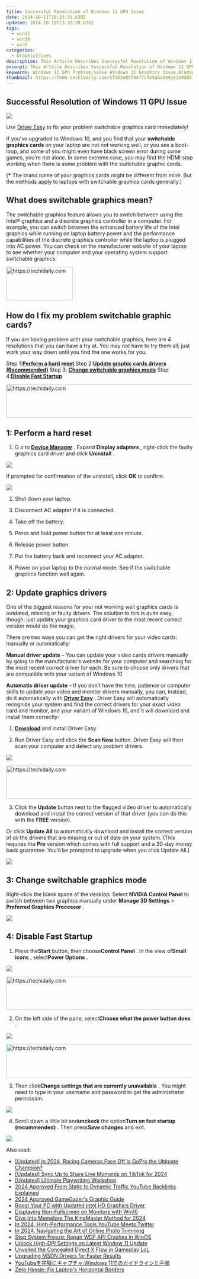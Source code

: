 ```yaml
---
title: Successful Resolution of Windows 11 GPU Issue
date: 2024-10-11T18:23:25.630Z
updated: 2024-10-18T13:35:39.676Z
tags:
  - win11
  - win10
  - win7
categories:
  - GraphicIssues
description: This Article Describes Successful Resolution of Windows 11 GPU Issue
excerpt: This Article Describes Successful Resolution of Windows 11 GPU Issue
keywords: Windows 11 GPU Problem,Solve Windows 11 Graphics Issue,Windows 11 GPU Troubleshooting,Fix Windows 11 GPU Malfunction,Windows 11 Graphics Resolution,Optimize Windows 11 GPU Performance,Windows 11 GPU Update Guide
thumbnail: https://thmb.techidaily.com/5f965e05f94f7cfe9aba689162b9d85f8fa664dac189080f055bab6b3b9724f8.jpg
---
```


## Successful Resolution of Windows 11 GPU Issue

![](https://images.drivereasy.com/wp-content/uploads/2016/11/switchable-graphics-card.jpg)

 Use [Driver Easy](https://tools.techidaily.com/drivereasy/download/) to fix your problem switchable graphics card immediately!

 If you’ve upgraded to Windows 10, and you find that your **switchable graphics cards** on your laptop are not not working well, or you see a boot-loop, and some of you might even have black screen error during some games, you’re not alone. In some extreme case, you may find the HDMI stop working when there is some problem with the switchable graphic cards.

 (**\***  The brand name of your graphics cards might be different from mine. But the methods apply to laptops with switchable graphics cards generally.)

## What does switchable graphics mean?

 The switchable graphics feature allows you to switch between using the Intel® graphics and a discrete graphics controller in a computer. For example, you can switch between the enhanced battery life of the Intel graphics while running on laptop battery power and the performance capabilities of the discrete graphics controller while the laptop is plugged into AC power. You can check on the manufacturer website of your laptop to see whether your computer and your operating system support switchable graphics.

<!-- affiliate ads begin -->
<a href="https://25home.pxf.io/c/5597632/2148639/16836" target="_top" id="2148639">
  <img src="//a.impactradius-go.com/display-ad/16836-2148639" border="0" alt="https://techidaily.com" width="180" height="90"/>
</a>
<img height="0" width="0" src="https://25home.pxf.io/i/5597632/2148639/16836" style="position:absolute;visibility:hidden;" border="0" />
<!-- affiliate ads end -->

## How do I fix my problem switchable graphic cards?

 If you are having problem with your switchable graphics, here are 4 resolutions that you can have a try at. You may not have to try them all; just work your way down until you find the one works for you.

 Step 1:[**Perform a hard reset**](#m2)
 Step 2:[**Update graphic cards drivers (Recommended)**](#m3)
 Step 3: [**Change switchable graphics mode**](#m4)
 Step 4:**[Disable Fast Startup](#m5)**

<!-- affiliate ads begin -->
<a href="https://appsumo.8odi.net/c/5597632/2151866/7443" target="_top" id="2151866">
  <img src="//a.impactradius-go.com/display-ad/7443-2151866" border="0" alt="https://techidaily.com" width="728" height="90"/>
</a>
<img height="0" width="0" src="https://appsumo.8odi.net/i/5597632/2151866/7443" style="position:absolute;visibility:hidden;" border="0" />
<!-- affiliate ads end -->

## 1: Perform a hard reset

1) G o to [**Device Manager**](https://tools.techidaily.com/drivereasy/download/) . Expand **Display adapters**  , right-click the faulty graphics card driver and click **Uninstall** .

![](https://images.drivereasy.com/wp-content/uploads/2016/11/uninstall-display-adapters.jpg)

 If prompted for confirmation of the uninstall, click **OK** to confirm.

![](https://images.drivereasy.com/wp-content/uploads/2016/11/ok.png)

2) Shut down your laptop.

3) Disconnect AC adapter if it is connected.

4) Take off the battery.

5) Press and hold power button for at least one minute.

6) Release power button.

7) Put the battery back and reconnect your AC adapter.

8) Power on your laptop to the normal mode. See if the switchable graphics function well again.

## 2: Update graphics drivers

 One of the biggest reasons for your not working well graphics cards is outdated, missing or faulty drivers. The solution to this is quite easy, though: just update your graphics card driver to the most recent correct version would do the magic.

There are two ways you can get the right drivers for your video cards: manually or automatically:

**Manual driver update** –  You can update your video cards drivers manually by going to the manufacturer’s website for your computer and searching for the most recent correct driver for each. Be sure to choose only drivers that are compatible with your variant of Windows 10\.

**Automatic driver update**  – If you don’t have the time, patience or computer skills to update your video and monitor drivers manually, you can, instead, do it automatically with **[Driver Easy](https://tools.techidaily.com/drivereasy/download/)**  . Driver Easy will automatically recognize your system and find the correct drivers for your exact video card and monitor, and your variant of Windows 10, and it will download and install them correctly:

 1) **[Download](https://tools.techidaily.com/drivereasy/download/)**   and install Driver Easy.

 2) Run Driver Easy and click the **Scan Now**   button. Driver Easy will then scan your computer and detect any problem drivers.

![](https://images.drivereasy.com/wp-content/uploads/2017/12/img_5a44db475937d.png)

<!-- affiliate ads begin -->
<a href="https://aligracehair.sjv.io/c/5597632/1886048/19272" target="_top" id="1886048">
  <img src="//a.impactradius-go.com/display-ad/19272-1886048" border="0" alt="https://techidaily.com" width="728" height="90"/>
</a>
<img height="0" width="0" src="https://aligracehair.sjv.io/i/5597632/1886048/19272" style="position:absolute;visibility:hidden;" border="0" />
<!-- affiliate ads end -->

 3) Click the **Update**  button next to the flagged video driver to automatically download and install the correct version of that driver (you can do this with the **FREE** version).

Or click **Update All**  to automatically download and install the correct version of _all_  the drivers that are missing or out of date on your system. (This requires the **Pro** version which comes with full support and a 30-day money back guarantee. You’ll be prompted to upgrade when you click Update All.)

![](https://images.drivereasy.com/wp-content/uploads/2017/12/img_5a44db5786b60.jpg)

##  3: Change switchable graphics mode

 Right-click the blank space of the desktop. Select **NVIDIA Control Panel**  to switch between two graphics manually under **Manage 3D Settings** \> **Preferred Graphics Processor** .

![](https://images.drivereasy.com/wp-content/uploads/2016/11/manage-3d-settings-preferred-graphics-processor.jpg)

## 4: Disable Fast Startup

 1) Press the**Start** button, then choose**Control Panel** . In the view of**Small icons** , select**Power Options** .

![](https://images.drivereasy.com/wp-content/uploads/2016/10/power-options-control-panel.jpg)

<!-- affiliate ads begin -->
<a href="https://aligracehair.sjv.io/c/5597632/2012420/19272" target="_top" id="2012420">
  <img src="//a.impactradius-go.com/display-ad/19272-2012420" border="0" alt="https://techidaily.com" width="728" height="90"/>
</a>
<img height="0" width="0" src="https://aligracehair.sjv.io/i/5597632/2012420/19272" style="position:absolute;visibility:hidden;" border="0" />
<!-- affiliate ads end -->

 2) On the left side of the pane, select**Choose what the power button does** .

![](https://images.drivereasy.com/wp-content/uploads/2016/10/choose-what-the-power-button-does.jpg)

<!-- affiliate ads begin -->
<a href="https://ephamedtechinc.pxf.io/c/5597632/2137211/26400" target="_top" id="2137211">
  <img src="//a.impactradius-go.com/display-ad/26400-2137211" border="0" alt="https://techidaily.com" width="728" height="90"/>
</a>
<img height="0" width="0" src="https://ephamedtechinc.pxf.io/i/5597632/2137211/26400" style="position:absolute;visibility:hidden;" border="0" />
<!-- affiliate ads end -->

 3) Then click**Change settings that are currently unavailable** . You might need to type in your username and password to get the administrator permission.

![](https://images.drivereasy.com/wp-content/uploads/2016/10/change-settings-that-are-currently-unavailable.jpg)

 4) Scroll down a little bit and**unckeck** the option**Turn on fast startup (recommended)** . Then press**Save changes** and exit.

![](https://images.drivereasy.com/wp-content/uploads/2016/10/turn-on-fast-startup-recommended-600x454.jpg)

<ins class="adsbygoogle"
     style="display:block"
     data-ad-format="autorelaxed"
     data-ad-client="ca-pub-7571918770474297"
     data-ad-slot="1223367746"></ins>

<ins class="adsbygoogle"
     style="display:block"
     data-ad-client="ca-pub-7571918770474297"
     data-ad-slot="8358498916"
     data-ad-format="auto"
     data-full-width-responsive="true"></ins>

<span class="atpl-alsoreadstyle">Also read:</span>
<div><ul>
<li><a href="https://fox-cloud.techidaily.com/updated-in-2024-racing-cameras-face-off-is-gopro-the-ultimate-champion/"><u>[Updated] In 2024, Racing Cameras Face Off Is GoPro the Ultimate Champion?</u></a></li>
<li><a href="https://tiktok-videos.techidaily.com/updated-sync-up-to-share-live-moments-on-tiktok-for-2024/"><u>[Updated] Sync Up to Share Live Moments on TikTok for 2024</u></a></li>
<li><a href="https://some-skills.techidaily.com/updated-ultimate-playwriting-workshop/"><u>[Updated] Ultimate Playwriting Workshop</u></a></li>
<li><a href="https://youtube-web.techidaily.com/approved-from-static-to-dynamic-traffic-youtube-backlinks-explained/"><u>2024 Approved From Static to Dynamic Traffic YouTube Backlinks Explained</u></a></li>
<li><a href="https://screen-mirroring-recording.techidaily.com/2024-approved-gamegazers-graphic-guide/"><u>2024 Approved GameGazer's Graphic Guide</u></a></li>
<li><a href="https://graphic-issues.techidaily.com/boost-your-pc-with-updated-intel-hd-graphics-driver/"><u>Boost Your PC with Updated Intel HD Graphics Driver</u></a></li>
<li><a href="https://graphic-issues.techidaily.com/displaying-non-fullscreen-on-monitors-with-win10/"><u>Displaying Non-Fullscreen on Monitors with Win10</u></a></li>
<li><a href="https://article-helps.techidaily.com/dive-into-memelore-the-kinemaster-method-for-2024/"><u>Dive Into Memelore The KineMaster Method for 2024</u></a></li>
<li><a href="https://some-knowledge.techidaily.com/in-2024-high-performance-tools-youtube-meets-twitter/"><u>In 2024, High-Performance Tools YouTube Meets Twitter</u></a></li>
<li><a href="https://extra-guidance.techidaily.com/in-2024-navigating-the-art-of-online-photo-trimming/"><u>In 2024, Navigating the Art of Online Photo Trimming</u></a></li>
<li><a href="https://graphic-issues.techidaily.com/stop-system-freeze-repair-wdf-api-crashes-in-winos/"><u>Stop System Freeze: Repair WDF API Crashes in WinOS</u></a></li>
<li><a href="https://graphic-issues.techidaily.com/unlock-high-dpi-settings-on-latest-window-11-update/"><u>Unlock High-DPI Settings on Latest Window 11 Update</u></a></li>
<li><a href="https://graphic-issues.techidaily.com/unveiled-the-concealed-direct-x-flaw-in-gameplay-lol/"><u>Unveiled the Concealed Direct X Flaw in Gameplay LoL</u></a></li>
<li><a href="https://graphic-issues.techidaily.com/upgrading-msdn-drivers-for-faster-results/"><u>Upgrading MSDN Drivers for Faster Results</u></a></li>
<li><a href="https://some-knowledge.techidaily.com/youtubewindows-11/"><u>YouTubeを完璧にキャプチャ:Windows 11でのガイドラインと手順</u></a></li>
<li><a href="https://graphic-issues.techidaily.com/zero-hassle-fix-laptops-horizontal-borders/"><u>Zero Hassle: Fix Laptop's Horizontal Borders</u></a></li>
</ul></div>

